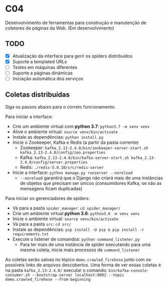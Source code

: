 # C04

Desenvolvimento de ferramentas para construção e manutenção de coletores de páginas da Web. (Em desenvolvimento)

## TODO

- [x] Atualização da interface para gerir os spiders distribuídos
- [x] Suporte a templated URLs
- [ ] Testes em máquinas diferentes
- [ ] Suporte a páginas dinâmicas
- [ ] Iniciação automática dos serviços

## Coletas distribuídas

Siga os passos abaixo para o correto funcionamento.

Para iniciar a interface:

- Crie um ambiente virtual com **python 3.7**: `python3.7 -m venv venv`
- Ative o ambiente virtual: `source venv/bin/activate`
- Instale as dependências: `python install.py`
- Inicie o Zookeeper, Kafka e Redis (a partir da pasta corrente)
    - Zookeeper: `kafka_2.13-2.4.0/bin/zookeeper-server-start.sh kafka_2.13-2.4.0/config/zoo.properties`
    - Kafka: `kafka_2.13-2.4.0/bin/kafka-server-start.sh kafka_2.13-2.4.0/config/server.properties`
    - Redis: `./redis-5.0.10/src/redis-server`
- Inicie a interface: `python manage.py runserver --noreload`
    - `--noreload` garantirá que o Django não criará mais de uma instâncias de objetos que precisam ser únicos (consumidores Kafka, se não as mensagens ficam duplicadas)

Para iniciar os gerenciadores de spiders:
- Vá para a pasta `spider_manager`: `cd spider_manager/`
- Crie um ambiente virtual **python 3.6**: `python3.6 -m venv venv`
- Inicie o ambiente virtual: `source venv/bin/activate`
- Vá para a pasta `src`: `cd src/`
- Instale as dependências: `pip install -U pip & pip install -r requirements.txt`
- Execute o listener de comandos: `python command_listener.py`
    - Para ter mais de uma instância de spider executando para uma mesma coleta, inicie mais processos de `command_listener`

As coletas serão salvas no tópico `demo.crawled_firehose` junto com os possíveis links de arquivos descobertos. Uma forma de ver essas coletas é na pasta `kafka_2.13-2.4.0/` executar o comando: `bin/kafka-console-consumer.sh --bootstrap-server localhost:9092 --topic demo.crawled_firehose --from-beginning`


<!-- 
Existem 4 tipos de coletores bases, que podem ser personalizados através da interface feita em django:
1. Coletor de páginas estáticas
2. Coletor de páginas dinâmicas ou onde é necessário interagir com formulários.
3. Coletor para coleta de arquivos
4. Coletor para coleta de conjunto de arquivos

Os coletores são desenvolvidos em Scrapy em conjunto com Puppeteer para o caso de páginas dinâmicas. O gerenciamento dos coletores é feito com o Scrapy-cluster.

Dentre as funcionalidades disponíveis para os coletores, temos:
- Mecanismos para camuflagem dos coletores, como rotação de endereço de IP e gerenciamento de cookies.
- Mecanismos para tentar contornar Captchas e outras formas de bloqueio
- Ferramentas para gerar endereços automaticamente através de templates
- Ferramentas para extração e conversão de dados

Os coletores também podem ser gerenciados através de uma API RESTful.

## Instalação

Para usar o programa é necessário um _virtualenv_ ou uma máquina apenas com **Python 3.7+**, de maneira que os comandos _"python"_ referencie o Python 3.7+, e _"pip"_ procure a instalação de pacotes também do Python 3.7+.

Alguns serviços necessitam que o Java esteja rodando no sistema, o mesmo pode ser instalado por 
```
sudo apt install default-jre  
```

Para instalar todos os programas e suas dependencias execute o script install.py.
```
python install.py
```

Se deseja instalar apenas algum dos módulos implementados como o módulo de extração de parâmetros de formulários, navegue até a pasta do módulo e execute pip install:
```
cd src/form-parser
pip install .
```

## Execução

Para execução da interface basta executar o seguinte comando:
```
python run.py
```

E então basta acessar _http://localhost:8000/_

Se quiser acessar o programa através da rede, execute:
```
python run.py 0.0.0.0:8000
```
E então use o IP da máquina onde a interface está sendo executada para acessá-la. Por exemplo, se a máquina onde você rodou o comando acima tem endereço de IP _1.2.3.4_, e esse endereço é visível para sua máquina através da rede, você pode acessar _http://1.2.3.4:8000/_.


## Execução com Docker (standalone)

Antes de tudo, assegure-se de que o Docker está devidamente instalado no seu computador. Caso precise de instruições de como fazer isso, o seguinte link pode auxiliar nesse processo: https://docs.docker.com/get-docker/

Para instalação do sistema é necessário montar a imagem a partir do Dockerfile, para isso execute o seguinte comando a partir da raiz do repositório:
```
sudo docker build -t c01 .
```

Em seguida, é necessário executar a imagem. Ainda na raiz do respositório execute o comando responsável por isso:
```
sudo docker run --mount type=bind,source="$(pwd)/data",target=/data -p 8000:8000 -t c01
```

O comando acima garante que o container terá acesso ao disco da máquina, e esse aceso foi feito através da ligação da raiz do respositório com a raiz da imagem. Ou seja, ao configurar coletores com o seguinte caminho "/data/nome_coletor", os dados estarão sendo salvos na verdade no seguinte diretório da máquina: "caminho_da_raiz_repositório>/data/nome_coletor". É possível alterar o diretório na máquina hospedeira, para isso, basta alterar o trecho "$(pwd)" do comando para o diretório desejado.

Ao final do processo, basta acessar _http://localhost:8000/_


## Fluxo de interação com a interface
![Fluxograma](fluxo_interface_coletor_20200625.png) -->
